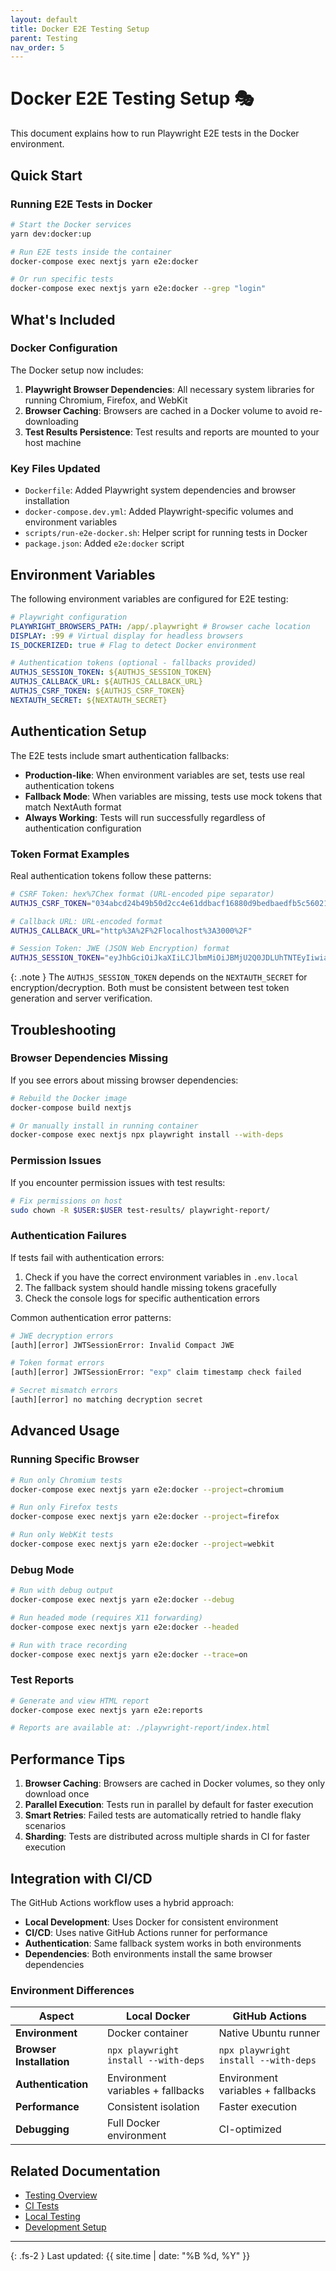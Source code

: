 ```yaml
---
layout: default
title: Docker E2E Testing Setup
parent: Testing
nav_order: 5
---
```


# Docker E2E Testing Setup 🎭

This document explains how to run Playwright E2E tests in the Docker environment.

## Quick Start

### Running E2E Tests in Docker

```bash
# Start the Docker services
yarn dev:docker:up

# Run E2E tests inside the container
docker-compose exec nextjs yarn e2e:docker

# Or run specific tests
docker-compose exec nextjs yarn e2e:docker --grep "login"
```

## What's Included

### Docker Configuration

The Docker setup now includes:

1. **Playwright Browser Dependencies**: All necessary system libraries for running Chromium, Firefox, and WebKit
2. **Browser Caching**: Browsers are cached in a Docker volume to avoid re-downloading
3. **Test Results Persistence**: Test results and reports are mounted to your host machine

### Key Files Updated

- `Dockerfile`: Added Playwright system dependencies and browser installation
- `docker-compose.dev.yml`: Added Playwright-specific volumes and environment variables
- `scripts/run-e2e-docker.sh`: Helper script for running tests in Docker
- `package.json`: Added `e2e:docker` script

## Environment Variables

The following environment variables are configured for E2E testing:

```yaml
# Playwright configuration
PLAYWRIGHT_BROWSERS_PATH: /app/.playwright # Browser cache location
DISPLAY: :99 # Virtual display for headless browsers
IS_DOCKERIZED: true # Flag to detect Docker environment

# Authentication tokens (optional - fallbacks provided)
AUTHJS_SESSION_TOKEN: ${AUTHJS_SESSION_TOKEN}
AUTHJS_CALLBACK_URL: ${AUTHJS_CALLBACK_URL}
AUTHJS_CSRF_TOKEN: ${AUTHJS_CSRF_TOKEN}
NEXTAUTH_SECRET: ${NEXTAUTH_SECRET}
```

## Authentication Setup

The E2E tests include smart authentication fallbacks:

- **Production-like**: When environment variables are set, tests use real authentication tokens
- **Fallback Mode**: When variables are missing, tests use mock tokens that match NextAuth format
- **Always Working**: Tests will run successfully regardless of authentication configuration

### Token Format Examples

Real authentication tokens follow these patterns:

```bash
# CSRF Token: hex%7Chex format (URL-encoded pipe separator)
AUTHJS_CSRF_TOKEN="034abcd24b49b50d2cc4e61ddbacf16880d9bedbaedfb5c56021f04038e42b1e%7C7bfd0b29fd9210570037a54b603ae9684e29437f7e5c6b385808bb8117322221"

# Callback URL: URL-encoded format
AUTHJS_CALLBACK_URL="http%3A%2F%2Flocalhost%3A3000%2F"

# Session Token: JWE (JSON Web Encryption) format
AUTHJS_SESSION_TOKEN="eyJhbGciOiJkaXIiLCJlbmMiOiJBMjU2Q0JDLUhTNTEyIiwia2lkIjoiQ19UMUhrSHBWWmVhTzNsTTRBZ0ltdUUxOHM2dWdRa0sxa051SU9ZajFlNm1vbDZiM05rYmxmWHFJbHZqR3RMSVBQYmJWdDJubjBndS1zX1U2d3pZeFEifQ..dHVgFTk3tIunOgIWvgmz4g.4Zt5rqyGyd6ZMuEqVyNuAmnDMXbSvitP5-Wsq-dsttrxgspyI-xz7tLewFwEDOXe1tPGif469ZmrDs2mD0SLyG_AQ-RGaX9aJYMXyap3Vx0F7DZOP2EWJ2epS8qXMp-OBGwKt4Mn6STHnjKlXVuIZCV-3MgVkwhC2WWMak8wP2eQhQf3ys-v5riTcF3kmfueQdDYc4tTNYS6tdM8Tu3Yl-fwKq2feRWxd9oyoR3MgSkfcp-Y8kjBtxnEjIgZBRN25xFb5m7RhIUPM3OvL-jSTFNJR-JtuKIulTEJUrW8OHVqCuJY2kYCDzE2AdeYneJwzu4MORRwxNnvmeZflIHrdt7LAEbT7ArH3YXBgkAXeoxVfBBSTvgzwZSOXmKnroFpy7pkBp3DamXCFYYgxTQxd1KHiln2Vr0AKgGB3votZWq5CXP6xduqUU_Jjx5vX3larnuVHqlVP4yTtemN_3_RRJKfUwk3Zcj8qyWE0FIdqAo.fWAe1NSzAaEIANV0NvwAmMHtLZM1SdVqzgiUBPpwgwI"
```

{: .note }
The `AUTHJS_SESSION_TOKEN` depends on the `NEXTAUTH_SECRET` for encryption/decryption. Both must be consistent between test token generation and server verification.

## Troubleshooting

### Browser Dependencies Missing

If you see errors about missing browser dependencies:

```bash
# Rebuild the Docker image
docker-compose build nextjs

# Or manually install in running container
docker-compose exec nextjs npx playwright install --with-deps
```

### Permission Issues

If you encounter permission issues with test results:

```bash
# Fix permissions on host
sudo chown -R $USER:$USER test-results/ playwright-report/
```

### Authentication Failures

If tests fail with authentication errors:

1. Check if you have the correct environment variables in `.env.local`
2. The fallback system should handle missing tokens gracefully
3. Check the console logs for specific authentication errors

Common authentication error patterns:

```bash
# JWE decryption errors
[auth][error] JWTSessionError: Invalid Compact JWE

# Token format errors
[auth][error] JWTSessionError: "exp" claim timestamp check failed

# Secret mismatch errors
[auth][error] no matching decryption secret
```

## Advanced Usage

### Running Specific Browser

```bash
# Run only Chromium tests
docker-compose exec nextjs yarn e2e:docker --project=chromium

# Run only Firefox tests
docker-compose exec nextjs yarn e2e:docker --project=firefox

# Run only WebKit tests
docker-compose exec nextjs yarn e2e:docker --project=webkit
```

### Debug Mode

```bash
# Run with debug output
docker-compose exec nextjs yarn e2e:docker --debug

# Run headed mode (requires X11 forwarding)
docker-compose exec nextjs yarn e2e:docker --headed

# Run with trace recording
docker-compose exec nextjs yarn e2e:docker --trace=on
```

### Test Reports

```bash
# Generate and view HTML report
docker-compose exec nextjs yarn e2e:reports

# Reports are available at: ./playwright-report/index.html
```

## Performance Tips

1. **Browser Caching**: Browsers are cached in Docker volumes, so they only download once
2. **Parallel Execution**: Tests run in parallel by default for faster execution
3. **Smart Retries**: Failed tests are automatically retried to handle flaky scenarios
4. **Sharding**: Tests are distributed across multiple shards in CI for faster execution

## Integration with CI/CD

The GitHub Actions workflow uses a hybrid approach:

- **Local Development**: Uses Docker for consistent environment
- **CI/CD**: Uses native GitHub Actions runner for performance
- **Authentication**: Same fallback system works in both environments
- **Dependencies**: Both environments install the same browser dependencies

### Environment Differences

| Aspect                   | Local Docker                         | GitHub Actions                       |
| ------------------------ | ------------------------------------ | ------------------------------------ |
| **Environment**          | Docker container                     | Native Ubuntu runner                 |
| **Browser Installation** | `npx playwright install --with-deps` | `npx playwright install --with-deps` |
| **Authentication**       | Environment variables + fallbacks    | Environment variables + fallbacks    |
| **Performance**          | Consistent isolation                 | Faster execution                     |
| **Debugging**            | Full Docker environment              | CI-optimized                         |

## Related Documentation

- [Testing Overview](index.html)
- [CI Tests](ci-tests.html)
- [Local Testing](test-local.html)
- [Development Setup](../development/index.html)

---

{: .fs-2 }
Last updated: {{ site.time | date: "%B %d, %Y" }}
